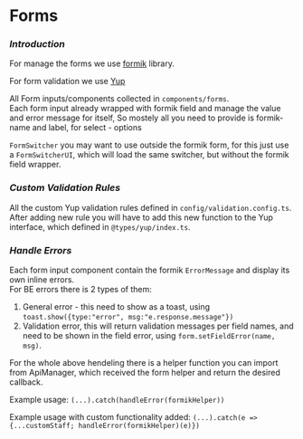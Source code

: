 # Forms

### **_Introduction_**

For manage the forms we use [formik](https://formik.org/docs/overview) library.

For form validation we use [Yup](https://www.npmjs.com/package/yup)

All Form inputs/components collected in `components/forms`.  
Each form input already wrapped with formik field and manage the value and error message for itself,
So mostely all you need to provide is formik-name and label, for select - options

`FormSwitcher` you may want to use outside the formik form, for this just use a `FormSwitcherUI`, which will load the same switcher, but without the formik field wrapper.

### **_Custom Validation Rules_**

All the custom Yup validation rules defined in `config/validation.config.ts`.  
 After adding new rule you will have to add this new function to the Yup interface, which defined in `@types/yup/index.ts`.

### **_Handle Errors_**

Each form input component contain the formik `ErrorMessage` and display its own inline errors.  
 For BE errors there is 2 types of them:

1.  General error - this need to show as a toast, using `toast.show({type:"error", msg:"e.response.message"})`
2.  Validation error, this will return validation messages per field names, and need to be shown in the field error, using `form.setFieldError(name, msg)`.

For the whole above hendeling there is a helper function you can import from ApiManager, which received the form helper and return the desired callback.

Example usage: `(...).catch(handleError(formikHelper))`

Example usage with custom functionality added: `(...).catch(e => {...customStaff; handleError(formikHelper)(e)})`

